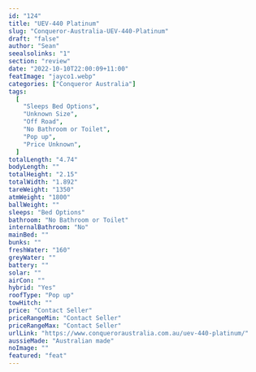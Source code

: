 ```yaml
---
id: "124"
title: "UEV-440 Platinum"
slug: "Conqueror-Australia-UEV-440-Platinum"
draft: "false"
author: "Sean"
seealsolinks: "1"
section: "review"
date: "2022-10-10T22:00:09+11:00"
featImage: "jayco1.webp"
categories: ["Conqueror Australia"]
tags:
  [
    "Sleeps Bed Options",
    "Unknown Size",
    "Off Road",
    "No Bathroom or Toilet",
    "Pop up",
    "Price Unknown",
  ]
totalLength: "4.74"
bodyLength: ""
totalHeight: "2.15"
totalWidth: "1.892"
tareWeight: "1350"
atmWeight: "1800"
ballWeight: ""
sleeps: "Bed Options"
bathroom: "No Bathroom or Toilet"
internalBathroom: "No"
mainBed: ""
bunks: ""
freshWater: "160"
greyWater: ""
battery: ""
solar: ""
airCon: ""
hybrid: "Yes"
roofType: "Pop up"
towHitch: ""
price: "Contact Seller"
priceRangeMin: "Contact Seller"
priceRangeMax: "Contact Seller"
urlLink: "https://www.conqueroraustralia.com.au/uev-440-platinum/"
aussieMade: "Australian made"
noImage: ""
featured: "feat"
---
```

